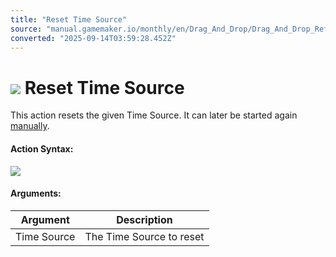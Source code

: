 ```yaml
---
title: "Reset Time Source"
source: "manual.gamemaker.io/monthly/en/Drag_And_Drop/Drag_And_Drop_Reference/Time_Sources/Reset_Time_Source.htm"
converted: "2025-09-14T03:59:28.452Z"
---
```


# ![](../../../assets/Images/Scripting_Reference/Drag_And_Drop/Reference/Time_Sources/Action_Icons/Reset_Time_Source.png) Reset Time Source

This action resets the given Time Source. It can later be started again [manually](Start_Time_Source.md).

#### Action Syntax:

![](../../../assets/Images/Scripting_Reference/Drag_And_Drop/Reference/Time_Sources/Action_Syntax/Reset_TS.png)

#### Arguments:

| Argument | Description |
| --- | --- |
| Time Source | The Time Source to reset |
